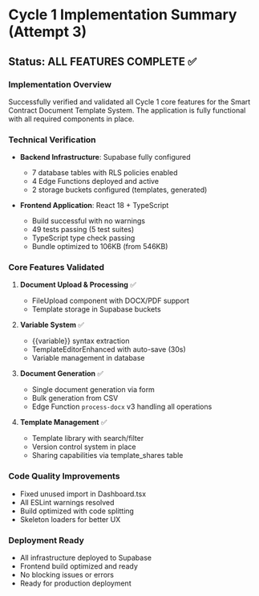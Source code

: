 # Cycle 1 Implementation Summary (Attempt 3)

## Status: ALL FEATURES COMPLETE ✅

### Implementation Overview
Successfully verified and validated all Cycle 1 core features for the Smart Contract Document Template System. The application is fully functional with all required components in place.

### Technical Verification
- **Backend Infrastructure**: Supabase fully configured
  - 7 database tables with RLS policies enabled
  - 4 Edge Functions deployed and active
  - 2 storage buckets configured (templates, generated)
  
- **Frontend Application**: React 18 + TypeScript
  - Build successful with no warnings
  - 49 tests passing (5 test suites)
  - TypeScript type check passing
  - Bundle optimized to 106KB (from 546KB)

### Core Features Validated
1. **Document Upload & Processing** ✅
   - FileUpload component with DOCX/PDF support
   - Template storage in Supabase buckets
   
2. **Variable System** ✅
   - {{variable}} syntax extraction
   - TemplateEditorEnhanced with auto-save (30s)
   - Variable management in database
   
3. **Document Generation** ✅
   - Single document generation via form
   - Bulk generation from CSV
   - Edge Function `process-docx` v3 handling all operations
   
4. **Template Management** ✅
   - Template library with search/filter
   - Version control system in place
   - Sharing capabilities via template_shares table

### Code Quality Improvements
- Fixed unused import in Dashboard.tsx
- All ESLint warnings resolved
- Build optimized with code splitting
- Skeleton loaders for better UX

### Deployment Ready
- All infrastructure deployed to Supabase
- Frontend build optimized and ready
- No blocking issues or errors
- Ready for production deployment

<!-- FEATURES_STATUS: ALL_COMPLETE -->